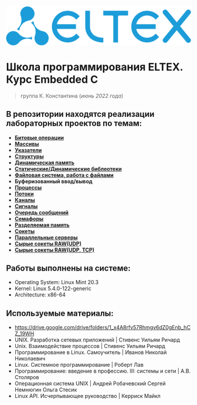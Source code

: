 ![eltex](picture/eltex_icon.png)
# Школа программирования ELTEX. Курс **Embedded C** 
> группа К. Константина (_июнь 2022 года_)
## В репозитории находятся реализации лабораторных проектов по темам:
- [**Битовые операции**](https://github.com/Uncori/eltex_homework/tree/main/1.Bit%20operations)
- [**Массивы**](https://github.com/Uncori/eltex_homework/tree/main/2.Array)
- [**Указатели**](https://github.com/Uncori/eltex_homework/tree/main/3.Pointers)
- [**Структуры**](https://github.com/Uncori/eltex_homework/tree/main/4.Directory)
- [**Динамическая память**](https://github.com/Uncori/eltex_homework/tree/main/5.Mathematical%20calculator)
- [**Статические/Динамические библеотеки**](https://github.com/Uncori/eltex_homework/tree/main/6.Simple%20MC%20(Midnight%20Commander))
- [**Файловая система, работа с файлами**](https://github.com/Uncori/eltex_homework/tree/main/7.Working%20with%20files)
- **Буферизованный ввод/вывод**
- [**Процессы**](https://github.com/Uncori/eltex_homework/tree/main/8.Working%20with%20processes)
- [**Потоки**](https://github.com/Uncori/eltex_homework/tree/main/9.Working%20with%20flows)
- [**Каналы**](https://github.com/Uncori/eltex_homework/tree/main/10.Working%20with%20pipes)
- [**Сигналы**](https://github.com/Uncori/eltex_homework/tree/main/11.Signals)
- [**Очередь сообщений**](https://github.com/Uncori/eltex_homework/tree/main/13.Queue)
- [**Семафоры**](https://github.com/Uncori/eltex_homework/tree/main/14.Shared%20memory)
- [**Разделяемая память**](https://github.com/Uncori/eltex_homework/tree/main/14.Shared%20memory)
- [**Сокеты**](https://github.com/Uncori/eltex_homework/tree/main/15.Socket)
- [**Параллельные серверы**](https://github.com/Uncori/eltex_homework/tree/main/16.Parallel%20Servers)
- [**Сырые сокеты RAW(UDP)**](https://github.com/Uncori/eltex_homework/tree/main/17.RAW(UDP)%20Socket)
- [**Сырые сокеты RAW(UDP, TCP)**](https://github.com/Uncori/eltex_homework/tree/main/18.RAW(UDP%20TCP)%20Socket)


## Работы выполнены на системе:
- Operating System: Linux Mint 20.3
- Kernel: Linux 5.4.0-122-generic
- Architecture: x86-64

## Используемые материалы:
- https://drive.google.com/drive/folders/1_x4A8rfv57Rhmgv6dZ0gEnb_hCZ_19WH
- UNIX. Разработка сетевых приложений | Стивенс Уильям Ричард
- Unix. Взаимодействие процессов | Стивенс Уильям Ричард
- Программирование в Linux. Самоучитель | Иванов Николай Николаевич
- Linux. Системное программирование | Роберт Лав
- Программирование: введение в профессию. III: системы и сети | А.В. Столяров
- Операционная система UNIX | Андрей Робачевский Сергей Немнюгин Ольга Стесик
- Linux API. Исчерпывающее руководство | Керриск Майкл



